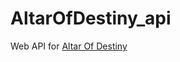 # AltarOfDestiny_api

Web API for [Altar Of Destiny](https://github.com/Nihiss-dev/AltarOfDestiny_rebirth)
